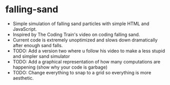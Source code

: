 # falling-sand
- Simple simulation of falling sand particles with simple HTML and JavaScript.
- Inspired by The Coding Train's video on coding falling sand.
- Current code is extremely unoptimized and slows down dramatically after enough sand falls.
- TODO: Add a version two where u follow his video to make a less stupid and simpler sand simulator
- TODO: Add a graphical representation of how many computations are happening (show why your code is garbage)
- TODO: Change everything to snap to a grid so everything is more aesthetic. 
